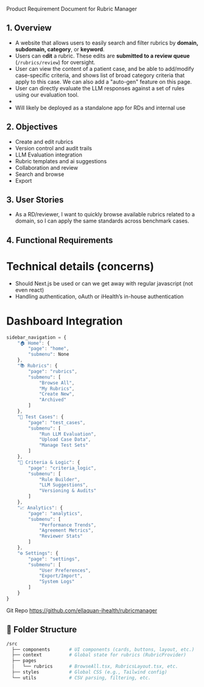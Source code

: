 Product Requirement Document for Rubric Manager

## 1. Overview

- A website that allows users to easily search and filter rubrics by **domain, subdomain, category**, or **keyword**.
- Users can e**dit** a rubric. These edits are **submitted to a review queue** (`/rubrics/review`) for oversight.
- User can view the content of a patient case, and be able to add/modify case-specific criteria, and shows list of broad category criteria that apply to this case. We can also add a "auto-gen" feature on this page.
- User can directly evaluate the LLM responses against a set of rules using our evaluation tool.
- 
- Will likely be deployed as a standalone app for RDs and internal use

## 2. Objectives

- Create and edit rubrics
- Version control and audit trails
- LLM Evaluation integration
- Rubric templates and ai suggestions
- Collaboration and review
- Search and browse
- Export

## 3. User Stories

- As a RD/reviewer, I want to quickly browse available rubrics related to a domain, so I can apply the same standards across benchmark cases.

## 4. Functional Requirements

# Technical details (concerns)

- Should Next.js be used or can we get away with regular javascript (not even react)
- Handling authentication, oAuth or iHealth’s in-house authentication

# Dashboard Integration

```jsx
sidebar_navigation = {
    "🏠 Home": {
        "page": "home",
        "submenu": None
    },
    "📚 Rubrics": {
        "page": "rubrics",
        "submenu": [
            "Browse All",
            "My Rubrics",
            "Create New",
            "Archived"
        ]
    },
    "🧪 Test Cases": {
        "page": "test_cases",
        "submenu": [
            "Run LLM Evaluation",
            "Upload Case Data",
            "Manage Test Sets"
        ]
    },
    "🧠 Criteria & Logic": {
        "page": "criteria_logic",
        "submenu": [
            "Rule Builder",
            "LLM Suggestions",
            "Versioning & Audits"
        ]
    },
    "📈 Analytics": {
        "page": "analytics",
        "submenu": [
            "Performance Trends",
            "Agreement Metrics",
            "Reviewer Stats"
        ]
    },
    "⚙️ Settings": {
        "page": "settings",
        "submenu": [
            "User Preferences",
            "Export/Import",
            "System Logs"
        ]
    }
}

```

Git Repo https://github.com/ellaquan-ihealth/rubricmanager

## 📁 Folder Structure

```bash
/src
  ├── components       # UI components (cards, buttons, layout, etc.)
  ├── context          # Global state for rubrics (RubricProvider)
  ├── pages
  │   └── rubrics      # BrowseAll.tsx, RubricsLayout.tsx, etc.
  ├── styles           # Global CSS (e.g., Tailwind config)
  └── utils            # CSV parsing, filtering, etc.
```
